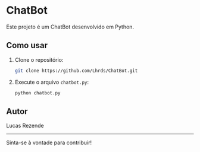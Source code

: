 # ChatBot

Este projeto é um ChatBot desenvolvido em Python.

## Como usar

1. Clone o repositório:
   ```bash
   git clone https://github.com/Lhrds/ChatBot.git
   ```
2. Execute o arquivo `chatbot.py`:
   ```bash
   python chatbot.py
   ```

## Autor
Lucas Rezende

---
Sinta-se à vontade para contribuir!
